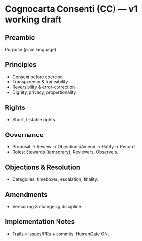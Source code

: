 <!-- status: stub; target: 150+ words -->
# Cognocarta Consenti (CC) — v1 working draft

## Preamble
Purpose (plain language).

## Principles
- Consent before coercion
- Transparency & traceability
- Reversibility & error-correction
- Dignity, privacy, proportionality

## Rights
- Short, testable rights.

## Governance
- Proposal → Review → Objections/Amend → Ratify → Record
- Roles: Stewards (temporary), Reviewers, Observers.

## Objections & Resolution
- Categories, timeboxes, escalation, finality.

## Amendments
- Versioning & changelog discipline.

## Implementation Notes
- Trails = issues/PRs + commits. HumanGate ON.


